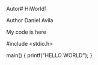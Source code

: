 Autor# HiWorld1

Author Daniel Avila


My code is here

#include <stdio.h>

main()
  {
    printf("HELLO WORLD");
  }
